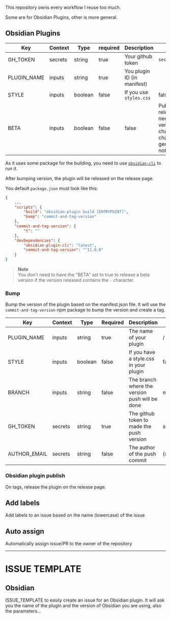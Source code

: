 This repository owns every workflow I reuse too much.

Some are for Obsidian Plugins, other is more general.

## Obsidian Plugins

| Key         | Context | Type    | required | Description                 | default                                                                                                                        |
| ----------- | ------- | ------- | -------- | --------------------------- | ------------------------------------------------------------------------------------------------------------------------------ |
| GH_TOKEN    | secrets | string  | true     | Your github token           | `secrets.GITHUB_TOKEN`                                                                                                         |
| PLUGIN_NAME | inputs  | string  | true     | You plugin ID (in manifest) |                                                                                                                                |
| STYLE       | inputs  | boolean | false    | If you use `styles.css`     | false                                                                                                                          |
| BETA        | inputs  | boolean | false    | false                       | Publish a beta release (without needing a beta version first). It just change the changelog used to generate the release note. |



As it uses some package for the building, you need to use [`obsidian-cli`](https://www.npmjs.com/package/obsidian-plugin-cli) to run it.

After bumping version, the plugin will be released on the release page.

You default `package.json` must look like this:
```json
{
    ...
    "scripts": {
        "build": "obsidian-plugin build [ENTRYPOINT]",
        "bump": "commit-and-tag-version"
    },
    "commit-and-tag-version": {
	    "t": ""
    },
    "devDependencies": {
        "obsidian-plugin-cli": "latest",
        "commit-and-tag-version": "^11.0.0"
    }
}
```

> **Note**  
> You don't need to have the "BETA" set to true to release a beta version if the version released contains the `-` character. 

### Bump 

Bump the version of the plugin based on the manifest.json file. It will use the `commit-and-tag-version` npm package to bump the version and create a tag. 

| Key          | Context | Type    | Required | Description                                    | Default              |
| ------------ | ------- | ------- | -------- | ---------------------------------------------- | -------------------- |
| PLUGIN_NAME  | inputs  | string  | true     | The name of your plugin                        | /                    |
| STYLE        | inputs  | boolean | false    | If you have a style.css in your plugin         | false                |
| BRANCH       | inputs  | string  | false    | The branch where the version push will be done | master               |
| GH_TOKEN     | secrets | string  | true     | The github token to made the push version      | secrets.GITHUB_TOKEN |
| AUTHOR_EMAIL | secrets | string  | false    | The author of the push commit                  | (see template) `github` |

### Obsidian plugin publish

On tags, release the plugin on the release page.

## Add labels

Add labels to an issue based on the name (lowercase) of the issue

## Auto assign

Automatically assign issue/PR to the owner of the repository

---

# ISSUE TEMPLATE

## Obsidian

ISSUE_TEMPLATE to easily create an issue for an Obsidian plugin. It will ask you the name of the plugin and the version of Obsidian you are using, also the parameters...

